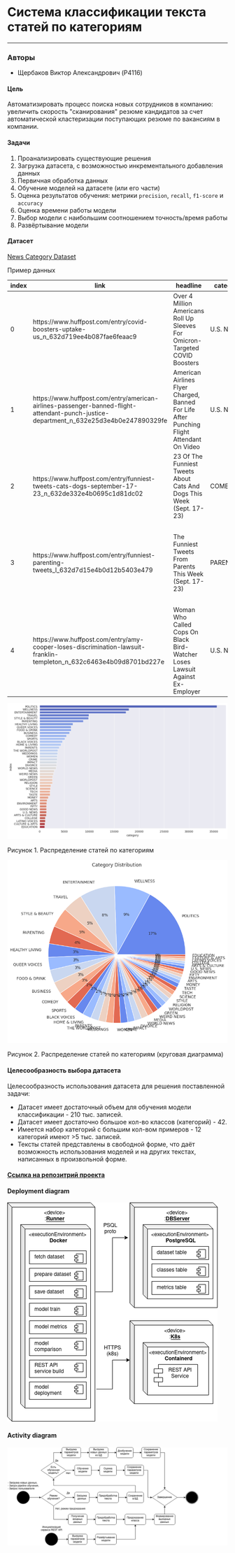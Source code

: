 # Система классификации текста статей по категориям
-------------
### Авторы
* Щербаков Виктор Александрович (P4116)

#### Цель 

Автоматизировать процесс поиска новых сотрудников в компанию: увеличить скорость "сканирования" резюме кандидатов за счет автоматической кластеризации поступающих резюме по вакансиям в компании.

#### Задачи
1. Проанализировать существующие решения
2. Загрузка датасета, с возможностью инкрементального добавления данных
3. Первичная обработка данных 
4. Обучение моделей на датасете (или его части)
5. Оценка результатов обучения: метрики `precision`, `recall`, `f1-score` и `accuracy`
6. Оценка времени работы модели
7. Выбор модели с наибольшим соотношением точность/время работы
8. Развёртывание модели


#### Датасет
 [News Category Dataset](https://www.kaggle.com/datasets/rmisra/news-category-dataset)

Пример данных

|index|link|headline|category|short\_description|authors|date|
|---|---|---|---|---|---|---|
|0|https://www\.huffpost\.com/entry/covid-boosters-uptake-us\_n\_632d719ee4b087fae6feaac9|Over 4 Million Americans Roll Up Sleeves For Omicron-Targeted COVID Boosters|U\.S\. NEWS|Health experts said it is too early to predict whether demand would match up with the 171 million doses of the new boosters the U\.S\. ordered for the fall\.|Carla K\. Johnson, AP|2022-09-23 00:00:00|
|1|https://www\.huffpost\.com/entry/american-airlines-passenger-banned-flight-attendant-punch-justice-department\_n\_632e25d3e4b0e247890329fe|American Airlines Flyer Charged, Banned For Life After Punching Flight Attendant On Video|U\.S\. NEWS|He was subdued by passengers and crew when he fled to the back of the aircraft after the confrontation, according to the U\.S\. attorney's office in Los Angeles\.|Mary Papenfuss|2022-09-23 00:00:00|
|2|https://www\.huffpost\.com/entry/funniest-tweets-cats-dogs-september-17-23\_n\_632de332e4b0695c1d81dc02|23 Of The Funniest Tweets About Cats And Dogs This Week \(Sept\. 17-23\)|COMEDY|"Until you have a dog you don't understand what could be eaten\."|Elyse Wanshel|2022-09-23 00:00:00|
|3|https://www\.huffpost\.com/entry/funniest-parenting-tweets\_l\_632d7d15e4b0d12b5403e479|The Funniest Tweets From Parents This Week \(Sept\. 17-23\)|PARENTING|"Accidentally put grown-up toothpaste on my toddler’s toothbrush and he screamed like I was cleaning his teeth with a Carolina Reaper dipped in Tabasco sauce\."|Caroline Bologna|2022-09-23 00:00:00|
|4|https://www\.huffpost\.com/entry/amy-cooper-loses-discrimination-lawsuit-franklin-templeton\_n\_632c6463e4b09d8701bd227e|Woman Who Called Cops On Black Bird-Watcher Loses Lawsuit Against Ex-Employer|U\.S\. NEWS|Amy Cooper accused investment firm Franklin Templeton of unfairly firing her and branding her a racist after video of the Central Park encounter went viral\.|Nina Golgowski|2022-09-22 00:00:00|

![Рисунок 1. Распределение статей по категориям](./img/1-categories-bar-chart.png)

Рисунок 1. Распределение статей по категориям

![Рисунок 2. Распределение статей по категориям (круговая диаграмма)](./img/2-categories-pie-chart.png)

Рисунок 2. Распределение статей по категориям (круговая диаграмма)

#### Целесообразность выбора датасета

Целесообразность использования датасета для решения поставленной задачи: 
- Датасет имеет достаточный объем для обучения модели классификации - 210 тыс. записей.
- Датасет имеет достаточно большое кол-во классов (категорий) - 42.
- Имеется набор категорий с большим кол-вом примеров - 12 категорий имеют >5 тыс. записей.
- Тексты статей представлены в свободной форме, что даёт возможность использования моделей и на других текстах, написанных в произвольной форме.

#### [Ссылка на репозитрий проекта](https://gitlab.90victor09.ru/90victor09/ai-arch)

#### Deployment diagram

![Рисунок 3. Диаграмма развертывания](./img/3-deployment.png)

#### Activity diagram

![Рисунок 4. Диаграмма активностей](./img/4-activity.png)
